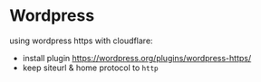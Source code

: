 # Wordpress

using wordpress https with cloudflare:

- install plugin https://wordpress.org/plugins/wordpress-https/
- keep siteurl & home protocol to `http`